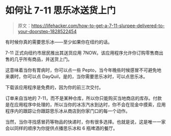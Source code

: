 # 如何让 7-11 思乐冰送货上门

> 原文：<https://lifehacker.com/how-to-get-a-7-11-slurpee-delivered-to-your-doorstep-1828522454>

有时候你真的需要思乐冰——至少如果你在纽约的话。



7-11 正式向纽约市居民推出其送货应用 7NOW。该应用程序允许你订购零售商出售的几乎所有商品，并送货上门。

这意味着当你有胃病时，你可以点一些 Pepto，当今年晚些时候感冒不可避免地来袭时，你可以点 DayQuil，是的，当你需要思乐冰时，可以点思乐冰。

下载该应用程序是免费的，因为你的前三次交付。

订单来自当地的 7-11，而不是某种仓库，所以你只能购买当地商店的库存。付款是在应用程序中处理的，所以当你的冰冻汽水到达时，你不会在现金中摸索，应用程序内的跟踪让你跟踪思乐冰从商店到你家门口的每一个动作。

当然，当你寻找感冒药等物品的快递时，你有很多选择。也就是说，这是唯一一家会以同样的顺序为你提供点播思乐冰和 6 瓶啤酒的餐厅。